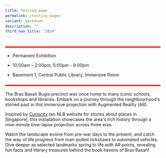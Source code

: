 ```yaml
---
title: Testing page
permalink: /testing-page/
variant: markdown
description: ""
third_nav_title: "2024"
---
```

![](/images/event-images/Misc/thick_redline.png)
*   Permanent Exhibition
    
*   10:00am – 2:00pm, 5:00pm - 9:00pm
    
*   Basement 1, Central Public Library, Immersive Room
    

![](/images/event-images/Misc/thick_redline.png)

The Bras Basah Bugis precinct was once home to many iconic schools, bookshops and libraries. Embark on a journey through the neighbourhood's storied past in this immersive projection with Augmented Reality (AR).

Inspired by [Curiocity](https://curiocity.nlb.gov.sg/) (an NLB website for stories about places in Singapore), this installation showcases the area's rich history through a nine-minute time-lapse projection across three eras.

Watch the landscape evolve from pre-war days to the present, and catch the way of life progress from man-pulled rickshaws to automated vehicles. Dive deeper as selected landmarks spring to life with AR points, revealing fun facts and literary treasures behind the book havens of Bras Basah!
